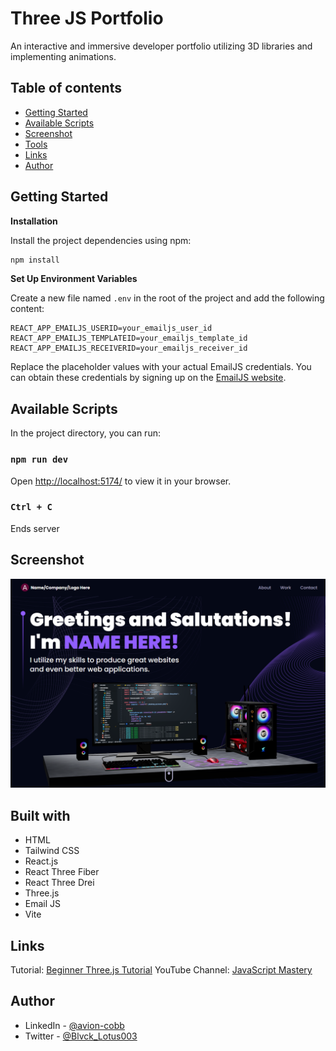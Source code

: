 # Three JS Portfolio

An interactive and immersive developer portfolio utilizing 3D libraries and implementing animations.

## Table of contents

- [Getting Started](#getting-started)
- [Available Scripts](#available-scripts)
- [Screenshot](#screenshot)
- [Tools](#built-with)
- [Links](#links)
- [Author](#author)

## Getting Started

**Installation**

Install the project dependencies using npm:

```bash
npm install
```

**Set Up Environment Variables**

Create a new file named `.env` in the root of the project and add the following content:

```env
REACT_APP_EMAILJS_USERID=your_emailjs_user_id
REACT_APP_EMAILJS_TEMPLATEID=your_emailjs_template_id
REACT_APP_EMAILJS_RECEIVERID=your_emailjs_receiver_id
```

Replace the placeholder values with your actual EmailJS credentials. You can obtain these credentials by signing up on the [EmailJS website](https://www.emailjs.com/).

## Available Scripts

In the project directory, you can run:

### `npm run dev`

Open [http://localhost:5174/](http://localhost:5174/) to view it in your browser.

### `Ctrl + C`

Ends server

## Screenshot

![](src/assets/portfolio_screenshot.PNG)

## Built with

- HTML
- Tailwind CSS
- React.js
- React Three Fiber
- React Three Drei
- Three.js
- Email JS
- Vite

## Links

Tutorial: [Beginner Three.js Tutorial](https://www.youtube.com/watch?v=0fYi8SGA20k)
YouTube Channel: [JavaScript Mastery](https://www.youtube.com/@javascriptmastery)

## Author

- LinkedIn - [@avion-cobb](https://www.linkedin.com/in/avion-cobb/)
- Twitter - [@Blvck_Lotus003](https://twitter.com/Blvck_Lotus003)